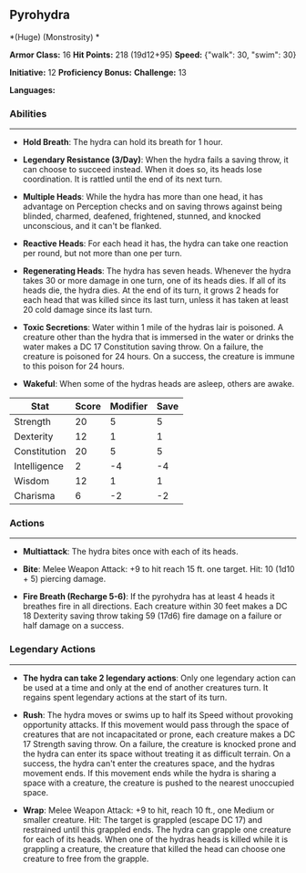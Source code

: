 ## Pyrohydra
*(Huge) (Monstrosity) *

**Armor Class:** 16
**Hit Points:** 218 (19d12+95)
**Speed:** {"walk": 30, "swim": 30}

**Initiative:** 12
**Proficiency Bonus:**
**Challenge:** 13

**Languages:** 

### Abilities
 --- 
- **Hold Breath**: The hydra can hold its breath for 1 hour.

- **Legendary Resistance (3/Day)**: When the hydra fails a saving throw, it can choose to succeed instead. When it does so, its heads lose coordination. It is rattled until the end of its next turn.

- **Multiple Heads**: While the hydra has more than one head, it has advantage on Perception checks and on saving throws against being blinded, charmed, deafened, frightened, stunned, and knocked unconscious, and it can't be flanked.

- **Reactive Heads**: For each head it has, the hydra can take one reaction per round, but not more than one per turn.

- **Regenerating Heads**: The hydra has seven heads. Whenever the hydra takes 30 or more damage in one turn, one of its heads dies. If all of its heads die, the hydra dies. At the end of its turn, it grows 2 heads for each head that was killed since its last turn, unless it has taken at least 20 cold damage since its last turn.

- **Toxic Secretions**: Water within 1 mile of the hydras lair is poisoned. A creature other than the hydra that is immersed in the water or drinks the water makes a DC 17 Constitution saving throw. On a failure, the creature is poisoned for 24 hours. On a success, the creature is immune to this poison for 24 hours.

- **Wakeful**: When some of the hydras heads are asleep, others are awake.



| Stat | Score | Modifier | Save |
| ---- | ---- | ---- | ---- |
| Strength | 20 | 5 | 5 |
| Dexterity | 12 | 1 | 1 |
| Constitution | 20 | 5 | 5 |
| Intelligence | 2 | -4 | -4 |
| Wisdom | 12 | 1 | 1 |
| Charisma | 6 | -2 | -2 |

### Actions
 --- 
- **Multiattack**: The hydra bites once with each of its heads.

- **Bite**: Melee Weapon Attack: +9 to hit  reach 15 ft.  one target. Hit: 10 (1d10 + 5) piercing damage.

- **Fire Breath (Recharge 5-6)**: If the pyrohydra has at least 4 heads  it breathes fire in all directions. Each creature within 30 feet makes a DC 18 Dexterity saving throw  taking 59 (17d6) fire damage on a failure or half damage on a success.

### Legendary Actions
 --- 
- **The hydra can take 2 legendary actions**: Only one legendary action can be used at a time and only at the end of another creatures turn. It regains spent legendary actions at the start of its turn.

- **Rush**: The hydra moves or swims up to half its Speed without provoking opportunity attacks. If this movement would pass through the space of creatures that are not incapacitated or prone, each creature makes a DC 17 Strength saving throw. On a failure, the creature is knocked prone and the hydra can enter its space without treating it as difficult terrain. On a success, the hydra can't enter the creatures space, and the hydras movement ends. If this movement ends while the hydra is sharing a space with a creature, the creature is pushed to the nearest unoccupied space.

- **Wrap**: Melee Weapon Attack: +9 to hit, reach 10 ft., one Medium or smaller creature. Hit: The target is grappled (escape DC 17) and restrained until this grappled ends. The hydra can grapple one creature for each of its heads. When one of the hydras heads is killed while it is grappling a creature, the creature that killed the head can choose one creature to free from the grapple.

